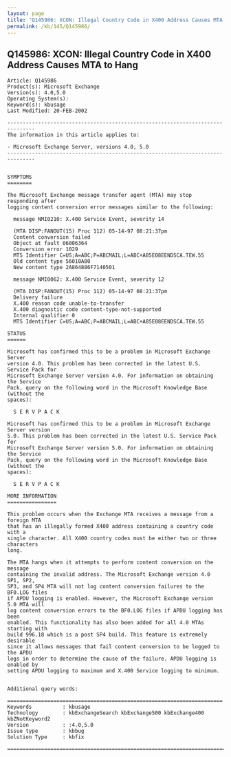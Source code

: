 ```yaml
---
layout: page
title: "Q145986: XCON: Illegal Country Code in X400 Address Causes MTA to Hang"
permalink: /kb/145/Q145986/
---
```


## Q145986: XCON: Illegal Country Code in X400 Address Causes MTA to Hang

	Article: Q145986
	Product(s): Microsoft Exchange
	Version(s): 4.0,5.0
	Operating System(s): 
	Keyword(s): kbusage
	Last Modified: 20-FEB-2002
	
	-------------------------------------------------------------------------------
	The information in this article applies to:
	
	- Microsoft Exchange Server, versions 4.0, 5.0 
	-------------------------------------------------------------------------------
	
	
	SYMPTOMS
	========
	
	The Microsoft Exchange message transfer agent (MTA) may stop responding after
	logging content conversion error messages similar to the following:
	
	  message NMI0210: X.400 Service Event, severity 14
	
	  (MTA DISP:FANOUT(15) Proc 112) 05-14-97 08:21:37pm
	  Content conversion failed
	  Object at fault 06006364
	  Conversion error 1029
	  MTS Identifier C=US;A=ABC;P=ABCMAIL;L=ABC+A85E08EENDSCA.TEW.55
	  Old content type 56010A00
	  New content type 2A864886F7140501
	
	  message NMI0062: X.400 Service Event, severity 12
	
	  (MTA DISP:FANOUT(15) Proc 112) 05-14-97 08:21:37pm
	  Delivery failure
	  X.400 reason code unable-to-transfer
	  X.400 diagnostic code content-type-not-supported
	  Internal qualifier 0
	  MTS Identifier C=US;A=ABC;P=ABCMAIL;L=ABC+A85E08EENDSCA.TEW.55
	
	STATUS
	======
	
	Microsoft has confirmed this to be a problem in Microsoft Exchange Server
	version 4.0. This problem has been corrected in the latest U.S. Service Pack for
	Microsoft Exchange Server version 4.0. For information on obtaining the Service
	Pack, query on the following word in the Microsoft Knowledge Base (without the
	spaces):
	
	  S E R V P A C K
	
	Microsoft has confirmed this to be a problem in Microsoft Exchange Server version
	5.0. This problem has been corrected in the latest U.S. Service Pack for
	Microsoft Exchange Server version 5.0. For information on obtaining the Service
	Pack, query on the following word in the Microsoft Knowledge Base (without the
	spaces):
	
	  S E R V P A C K
	
	MORE INFORMATION
	================
	
	This problem occurs when the Exchange MTA receives a message from a foreign MTA
	that has an illegally formed X400 address containing a country code with a
	single character. All X400 country codes must be either two or three characters
	long.
	
	The MTA hangs when it attempts to perform content conversion on the message
	containing the invalid address. The Microsoft Exchange version 4.0 SP1, SP2,
	SP3, and SP4 MTA will not log content conversion failures to the BF0.LOG files
	if APDU logging is enabled. However, the Microsoft Exchange version 5.0 MTA will
	log content conversion errors to the BF0.LOG files if APDU logging has been
	enabled. This functionality has also been added for all 4.0 MTAs starting with
	build 996.18 which is a post SP4 build. This feature is extremely desirable
	since it allows messages that fail content conversion to be logged to the APDU
	logs in order to determine the cause of the failure. APDU logging is enabled by
	setting APDU logging to maximum and X.400 Service logging to minimum.
	
	
	Additional query words:
	
	======================================================================
	Keywords          : kbusage 
	Technology        : kbExchangeSearch kbExchange500 kbExchange400 kbZNotKeyword2
	Version           : :4.0,5.0
	Issue type        : kbbug
	Solution Type     : kbfix
	
	=============================================================================
	

